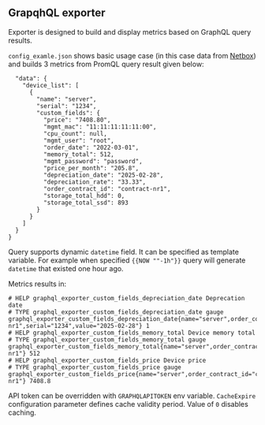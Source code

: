 ## GrapqhQL exporter

Exporter is designed to build and display metrics based on GraphQL query results.

`config_examle.json` shows basic usage case (in this case data from [Netbox](https://docs.netbox.dev)) and builds 3 metrics from PromQL query result given below:


```{
  "data": {
    "device_list": [
      {
        "name": "server",
        "serial": "1234",
        "custom_fields": {
          "price": "7408.80",
          "mgmt_mac": "11:11:11:11:11:00",
          "cpu_count": null,
          "mgmt_user": "root",
          "order_date": "2022-03-01",
          "memory_total": 512,
          "mgmt_password": "password",
          "price_per_month": "205.8",
          "depreciation_date": "2025-02-28",
          "depreciation_rate": "33.33",
          "order_contract_id": "contract-nr1",
          "storage_total_hdd": 0,
          "storage_total_ssd": 893
        }
      }
    ]
  }
}
```

Query supports dynamic `datetime` field. It can be specified as template variable.
For example when specified `{{NOW ""-1h"}}` query will generate `datetime` that existed one hour ago.

Metrics results in:

```
# HELP graphql_exporter_custom_fields_depreciation_date Deprecation date
# TYPE graphql_exporter_custom_fields_depreciation_date gauge
graphql_exporter_custom_fields_depreciation_date{name="server",order_contract_id="contract-nr1",serial="1234",value="2025-02-28"} 1
# HELP graphql_exporter_custom_fields_memory_total Device memory total
# TYPE graphql_exporter_custom_fields_memory_total gauge
graphql_exporter_custom_fields_memory_total{name="server",order_contract_id="contract-nr1"} 512
# HELP graphql_exporter_custom_fields_price Device price
# TYPE graphql_exporter_custom_fields_price gauge
graphql_exporter_custom_fields_price{name="server",order_contract_id="contract-nr1"} 7408.8
```

API token can be overridden with `GRAPHQLAPITOKEN` env variable.
`CacheExpire` configuration parameter defines cache validity period. Value of `0` disables caching.
